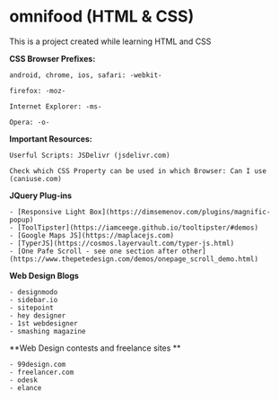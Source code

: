 # omnifood (HTML & CSS)
 
This is a project created while learning HTML and CSS

**CSS Browser Prefixes:**

    android, chrome, ios, safari: -webkit-

    firefox: -moz-

    Internet Explorer: -ms-

    Opera: -o-


**Important Resources:**

    Userful Scripts: JSDelivr (jsdelivr.com)

    Check which CSS Property can be used in which Browser: Can I use (caniuse.com)


**JQuery Plug-ins**

    - [Responsive Light Box](https://dimsemenov.com/plugins/magnific-popup)
    - [ToolTipster](https://iamceege.github.io/tooltipster/#demos)
    - [Google Maps JS](https://maplacejs.com)
    - [TyperJS](https://cosmos.layervault.com/typer-js.html)
    - [One Pafe Scroll - see one section after other](https://www.thepetedesign.com/demos/onepage_scroll_demo.html)



**Web Design Blogs**

    - designmodo
    - sidebar.io
    - sitepoint
    - hey designer
    - 1st webdesigner
    - smashing magazine

**Web Design contests and freelance sites **

    - 99design.com
    - freelancer.com
    - odesk
    - elance